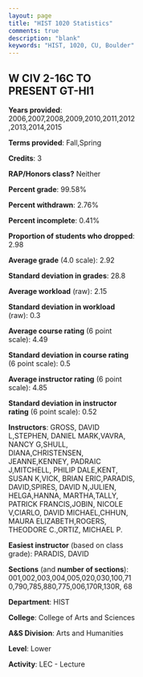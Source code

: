 ```yaml
---
layout: page
title: "HIST 1020 Statistics"
comments: true
description: "blank"
keywords: "HIST, 1020, CU, Boulder"
--- 
```

<head>
<script src="https://ajax.googleapis.com/ajax/libs/jquery/2.1.3/jquery.min.js"></script>
<script src="https://dl.dropboxusercontent.com/s/pc42nxpaw1ea4o9/highcharts.js?dl=0"></script>
<!-- <script src="../assets/js/highcharts.js"></script> -->
<style type="text/css">@font-face {
	font-family: "Bebas Neue";
	src: url(https://www.filehosting.org/file/details/544349/BebasNeue%20Regular.otf) format("opentype");
	}
	h1.Bebas { 
		font-family: "Bebas Neue", Verdana, Tahoma;
	}
</style>
</head>
<body>
	<div id="container" style="float: right; width: 45%; height: 88%; margin-left: 2.5%; margin-right: 2.5%;"></div>
	<script language="JavaScript">
		$(document).ready(function() {
		var chart = {type: 'column'};
		var title = {text: 'Grade Distribution'};
		var xAxis = {categories: ['A','B','C','D','F'],crosshair: true};
		var yAxis = {min: 0,title: {text: 'Percentage'}};
		var tooltip = {headerFormat: '<center><b><span style="font-size:20px">{point.key}</span></b></center>',
		               pointFormat: '<td style="padding:0"><b>{point.y:.1f}%</b></td>',
		               footerFormat: '</table>',shared: true,useHTML: true};
		var plotOptions = {column: {pointPadding: 0.0,borderWidth: 0}};  
		var credits = {enabled: false};var series= [{name: 'Percent',data: [23.19,47.36,22.16,4.59,2.69,]}];
		var json = {};
		json.chart = chart;
		json.title = title;
		json.tooltip = tooltip;
		json.xAxis = xAxis;
		json.yAxis = yAxis;  
		json.series = series;
		json.plotOptions = plotOptions;  
		json.credits = credits;
		$('#container').highcharts(json);
	});
	</script>
</body>
			   
## W CIV 2-16C TO PRESENT GT-HI1

**Years provided**: 2006,2007,2008,2009,2010,2011,2012,2013,2014,2015

**Terms provided**: Fall,Spring

**Credits**: 3

**RAP/Honors class?** Neither

**Percent grade**: 99.58%

**Percent withdrawn**: 2.76%

**Percent incomplete**: 0.41%

**Proportion of students who dropped**: 2.98

**Average grade** (4.0 scale): 2.92

**Standard deviation in grades**: 28.8

**Average workload** (raw): 2.15

**Standard deviation in workload** (raw): 0.3

**Average course rating** (6 point scale): 4.49

**Standard deviation in course rating** (6 point scale): 0.5

**Average instructor rating** (6 point scale): 4.85

**Standard deviation in instructor rating** (6 point scale): 0.52

**Instructors**: GROSS, DAVID L,STEPHEN, DANIEL MARK,VAVRA, NANCY G,SHULL, DIANA,CHRISTENSEN, JEANNE,KENNEY, PADRAIC J,MITCHELL, PHILIP DALE,KENT, SUSAN K,VICK, BRIAN ERIC,PARADIS, DAVID,SPIRES, DAVID N,JULIEN, HELGA,HANNA, MARTHA,TALLY, PATRICK FRANCIS,JOBIN, NICOLE V,CIARLO, DAVID MICHAEL,CHHUN, MAURA ELIZABETH,ROGERS, THEODORE C.,ORTIZ, MICHAEL P.

**Easiest instructor** (based on class grade): PARADIS, DAVID

**Sections** (and **number of sections**): 001,002,003,004,005,020,030,100,710,790,785,880,775,006,170R,130R, 68

**Department**: HIST

**College**: College of Arts and Sciences

**A&S Division**: Arts and Humanities

**Level**: Lower

**Activity**: LEC - Lecture